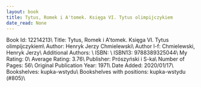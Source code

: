 ```yaml
---
layout: book
title: Tytus, Romek i A'tomek. Księga VI. Tytus olimpijczykiem
date_read: None
---
```


Book Id: 12214213\ 
Title: Tytus, Romek i A'tomek. Księga VI. Tytus olimpijczykiem\ 
Author: Henryk Jerzy Chmielewski\ 
Author l-f: Chmielewski, Henryk Jerzy\ 
Additional Authors: \ 
ISBN: \ 
ISBN13: 9788389325044\ 
My Rating: 0\ 
Average Rating: 3.76\ 
Publisher: Prószyński i S-ka\ 
Number of Pages: 56\ 
Original Publication Year: 1971\ 
Date Added: 2020/01/17\ 
Bookshelves: kupka-wstydu\ 
Bookshelves with positions: kupka-wstydu (#805)\ 

